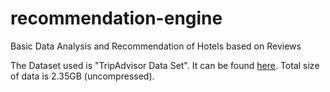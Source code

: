# recommendation-engine
Basic Data Analysis and Recommendation of Hotels based on Reviews

The Dataset used is "TripAdvisor Data Set". 
It can be found [here](http://times.cs.uiuc.edu/~wang296/Data/). 
Total size of data is 2.35GB (uncompressed).
